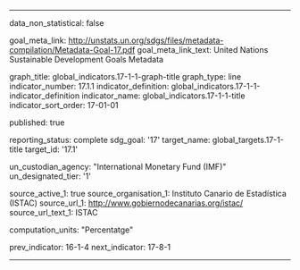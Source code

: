 
---
data_non_statistical: false

goal_meta_link: http://unstats.un.org/sdgs/files/metadata-compilation/Metadata-Goal-17.pdf
goal_meta_link_text: United Nations Sustainable Development Goals Metadata

graph_title: global_indicators.17-1-1-graph-title
graph_type: line
indicator_number: 17.1.1
indicator_definition: global_indicators.17-1-1-indicator_definition
indicator_name: global_indicators.17-1-1-title
indicator_sort_order: 17-01-01

published: true

reporting_status: complete
sdg_goal: '17'
target_name: global_targets.17-1-title
target_id: '17.1'

un_custodian_agency: "International Monetary Fund (IMF)"
un_designated_tier: '1'

source_active_1: true
source_organisation_1: Instituto Canario de Estadística (ISTAC)
source_url_1: http://www.gobiernodecanarias.org/istac/
source_url_text_1: ISTAC

computation_units: "Percentatge"

prev_indicator: 16-1-4
next_indicator: 17-8-1

---